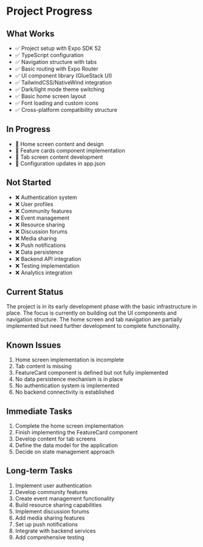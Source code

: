 # Project Progress

## What Works
- ✅ Project setup with Expo SDK 52
- ✅ TypeScript configuration
- ✅ Navigation structure with tabs
- ✅ Basic routing with Expo Router
- ✅ UI component library (GlueStack UI)
- ✅ TailwindCSS/NativeWind integration
- ✅ Dark/light mode theme switching
- ✅ Basic home screen layout
- ✅ Font loading and custom icons
- ✅ Cross-platform compatibility structure

## In Progress
- 🔄 Home screen content and design
- 🔄 Feature cards component implementation
- 🔄 Tab screen content development
- 🔄 Configuration updates in app.json

## Not Started
- ❌ Authentication system
- ❌ User profiles
- ❌ Community features
- ❌ Event management
- ❌ Resource sharing
- ❌ Discussion forums
- ❌ Media sharing
- ❌ Push notifications
- ❌ Data persistence
- ❌ Backend API integration
- ❌ Testing implementation
- ❌ Analytics integration

## Current Status
The project is in its early development phase with the basic infrastructure in place. The focus is currently on building out the UI components and navigation structure. The home screen and tab navigation are partially implemented but need further development to complete functionality.

## Known Issues
1. Home screen implementation is incomplete
2. Tab content is missing
3. FeatureCard component is defined but not fully implemented
4. No data persistence mechanism is in place
5. No authentication system is implemented
6. No backend connectivity is established

## Immediate Tasks
1. Complete the home screen implementation
2. Finish implementing the FeatureCard component
3. Develop content for tab screens
4. Define the data model for the application
5. Decide on state management approach

## Long-term Tasks
1. Implement user authentication
2. Develop community features
3. Create event management functionality
4. Build resource sharing capabilities
5. Implement discussion forums
6. Add media sharing features
7. Set up push notifications
8. Integrate with backend services
9. Add comprehensive testing 